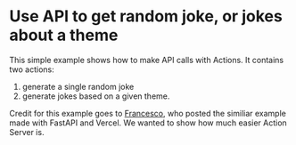 # Use API to get random joke, or jokes about a theme

This simple example shows how to make API calls with Actions. It contains two actions:

1. generate a single random joke 
2. generate jokes based on a given theme.

Credit for this example goes to [Francesco](https://github.com/FrancescoSaverioZuppichini/chatgpt-action-fastapi), who posted the similiar example made with FastAPI and Vercel. We wanted to show how much easier Action Server is.